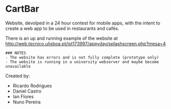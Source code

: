 CartBar
=======

Website, devolped in a 24 hour contest for mobile apps, with the intent to create a web app to be used in restaurants and cafés.

There is an up and running example of the website at
http://web.tecnico.ulisboa.pt/ist173997/appyday/splashscreen.php?mesa=4

```
### NOTES
- The website has errors and is not fully complete (prototype only)
- The website is running in a university webserver and maybe become unavailable
```

Created by:
* Ricardo Rodrigues
* Daniel Castro
* Ian Flores
* Nuno Pereira
